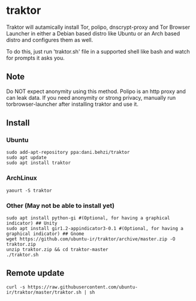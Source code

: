 # traktor
Traktor will autamically install Tor, polipo, dnscrypt-proxy and Tor Browser Launcher in either a Debian based distro like Ubuntu or an Arch based distro  and configures them as well.

To do this, just run 'traktor.sh' file in a supported shell like bash and watch for prompts it asks you.

## Note
Do NOT expect anonymity using this method. Polipo is an http proxy and can leak data. If you need anonymity or strong privacy, manually run torbrowser-launcher after installing traktor and use it.

## Install
### Ubuntu
    sudo add-apt-repository ppa:dani.behzi/traktor
    sudo apt update
    sudo apt install traktor
### ArchLinux
    yaourt -S traktor
### Other (May not be able to install yet)
    sudo apt install python-gi #(Optional, for having a graphical indicator) ## Unity
    sudo apt install gir1.2-appindicator3-0.1 #(Optional, for having a graphical indicator) ## Gnome
    wget https://github.com/ubuntu-ir/traktor/archive/master.zip -O traktor.zip
    unzip traktor.zip && cd traktor-master
    ./traktor.sh

## Remote update
    curl -s https://raw.githubusercontent.com/ubuntu-ir/traktor/master/traktor.sh | sh
